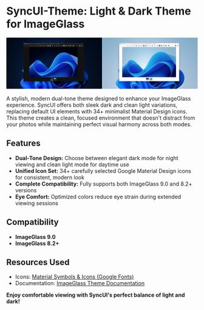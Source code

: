 # SyncUI-Theme: Light & Dark Theme for ImageGlass

![screenshot](https://github.com/mdapm9di/SyncUI-Theme/blob/main/screenshot.png)

A stylish, modern dual-tone theme designed to enhance your ImageGlass experience. SyncUI offers both sleek dark and clean light variations, replacing default UI elements with 34+ minimalist Material Design icons. This theme creates a clean, focused environment that doesn't distract from your photos while maintaining perfect visual harmony across both modes.
## Features
- **Dual-Tone Design:** Choose between elegant dark mode for night viewing and clean light mode for daytime use
- **Unified Icon Set:** 34+ carefully selected Google Material Design icons for consistent, modern look
- **Complete Compatibility:** Fully supports both ImageGlass 9.0 and 8.2+ versions
- **Eye Comfort:** Optimized colors reduce eye strain during extended viewing sessions
## Compatibility
* **ImageGlass 9.0**
* **ImageGlass 8.2+**
## Resources Used
* Icons: [Material Symbols & Icons (Google Fonts)](https://fonts.google.com/icons)
* Documentation: [ImageGlass Theme Documentation](https://imageglass.org/docs)

**Enjoy comfortable viewing with SyncUI's perfect balance of light and dark!**
